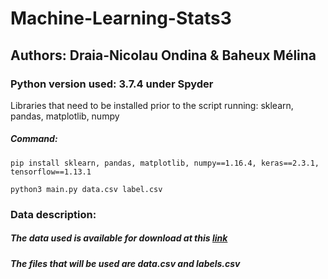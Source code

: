 # Machine-Learning-Stats3
## Authors: Draia-Nicolau Ondina & Baheux Mélina

### Python version used: 3.7.4 under Spyder

Libraries that need to be installed prior to the script running: sklearn, pandas, matplotlib, numpy
##### Command: 
```
pip install sklearn, pandas, matplotlib, numpy==1.16.4, keras==2.3.1, tensorflow==1.13.1

python3 main.py data.csv label.csv
```

### Data description: 
##### The data used is available for download at this [link](https://archive.ics.uci.edu/ml/datasets/gene+expression+cancer+RNA-Seq)
##### The files that will be used are data.csv and labels.csv
